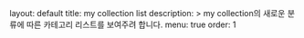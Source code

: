 layout: default
title: my collection list
description: >
my collection의 새로운 분류에 따른 카테고리 리스트를 보여주려 합니다.
menu: true
order: 1
